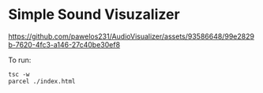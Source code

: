 # Simple Sound Visuzalizer


https://github.com/pawelos231/AudioVisualizer/assets/93586648/99e2829b-7620-4fc3-a146-27c40be30ef8


To run:
```console
tsc -w
parcel ./index.html
```

